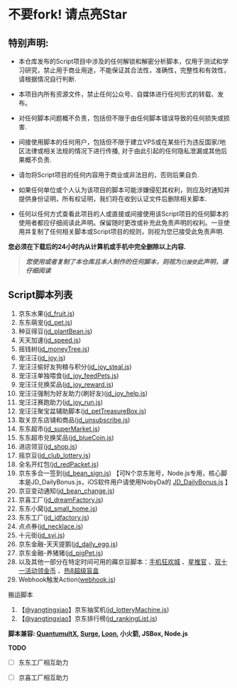 # 不要fork! 请点亮Star

## 特别声明: 

* 本仓库发布的Script项目中涉及的任何解锁和解密分析脚本，仅用于测试和学习研究，禁止用于商业用途，不能保证其合法性，准确性，完整性和有效性，请根据情况自行判断.

* 本项目内所有资源文件，禁止任何公众号、自媒体进行任何形式的转载、发布。

* 对任何脚本问题概不负责，包括但不限于由任何脚本错误导致的任何损失或损害.

* 间接使用脚本的任何用户，包括但不限于建立VPS或在某些行为违反国家/地区法律或相关法规的情况下进行传播, 对于由此引起的任何隐私泄漏或其他后果概不负责.

* 请勿将Script项目的任何内容用于商业或非法目的，否则后果自负.

* 如果任何单位或个人认为该项目的脚本可能涉嫌侵犯其权利，则应及时通知并提供身份证明，所有权证明，我们将在收到认证文件后删除相关脚本.

* 任何以任何方式查看此项目的人或直接或间接使用该Script项目的任何脚本的使用者都应仔细阅读此声明。保留随时更改或补充此免责声明的权利。一旦使用并复制了任何相关脚本或Script项目的规则，则视为您已接受此免责声明.

 **您必须在下载后的24小时内从计算机或手机中完全删除以上内容.**  </br>
> ***您使用或者复制了本仓库且本人制作的任何脚本，则视为`已接受`此声明，请仔细阅读*** 

## Script脚本列表

1.  京东水果([jd_fruit.js](https://raw.githubusercontent.com/JackEasons/jd_scripts/master/jd_fruit.js))
2.  东东萌宠([jd_pet.js](https://raw.githubusercontent.com/JackEasons/jd_scripts/master/jd_pet.js))
4.  种豆得豆([jd_plantBean.js](https://raw.githubusercontent.com/JackEasons/jd_scripts/master/jd_plantBean.js))
5.  天天加速([jd_speed.js](https://raw.githubusercontent.com/JackEasons/jd_scripts/master/jd_speed.js))
6.  摇钱树([jd_moneyTree.js](https://raw.githubusercontent.com/JackEasons/jd_scripts/master/jd_moneyTree.js))
6.  宠汪汪([jd_joy.js](https://raw.githubusercontent.com/JackEasons/jd_scripts/master/jd_joy.js))
7.  宠汪汪偷好友狗粮与积分([jd_joy_steal.js](https://raw.githubusercontent.com/JackEasons/jd_scripts/master/jd_joy_steal.js))
8.  宠汪汪单独喂食([jd_joy_feedPets.js](https://raw.githubusercontent.com/JackEasons/jd_scripts/master/jd_joy_feedPets.js))
9.  宠汪汪兑换奖品([jd_joy_reward.js](https://raw.githubusercontent.com/JackEasons/jd_scripts/master/jd_joy_reward.js))
10.  宠汪汪强制为好友助力(刷好友)([jd_joy_help.js](https://raw.githubusercontent.com/JackEasons/jd_scripts/master/jd_joy_help.js))
11.  宠汪汪赛跑助力([jd_joy_run.js](https://raw.githubusercontent.com/JackEasons/jd_scripts/master/jd_joy_run.js))
12.  宠汪汪聚宝盆辅助脚本([jd_petTreasureBox.js](https://raw.githubusercontent.com/JackEasons/jd_scripts/master/jd_petTreasureBox.js))
13.  取关京东店铺和商品([jd_unsubscribe.js](https://raw.githubusercontent.com/JackEasons/jd_scripts/master/jd_unsubscribe.js))
14.  东东超市([jd_superMarket.js](https://raw.githubusercontent.com/JackEasons/jd_scripts/master/jd_superMarket.js))
15.  东东超市兑换奖品([jd_blueCoin.js](https://raw.githubusercontent.com/JackEasons/jd_scripts/master/jd_blueCoin.js))
16.  进店领豆([jd_shop.js](https://raw.githubusercontent.com/JackEasons/jd_scripts/master/jd_shop.js))
17.  摇京豆([jd_club_lottery.js](https://raw.githubusercontent.com/JackEasons/jd_scripts/master/jd_club_lottery.js))
18.  全名开红包([jd_redPacket.js](https://raw.githubusercontent.com/JackEasons/jd_scripts/master/jd_redPacket.js))
19.  京东多合一签到([jd_bean_sign.js](https://raw.githubusercontent.com/JackEasons/jd_scripts/master/jd_bean_sign.js)) 【可N个京东账号，Node.js专用，核心脚本是JD_DailyBonus.js，iOS软件用户请使用NobyDa的 [JD_DailyBonus.js](https://raw.githubusercontent.com/NobyDa/Script/master/JD-DailyBonus/JD_DailyBonus.js) 】
20.  京豆变动通知([jd_bean_change.js](https://raw.githubusercontent.com/JackEasons/jd_scripts/master/jd_bean_change.js))
21.  京喜工厂([jd_dreamFactory.js](https://raw.githubusercontent.com/JackEasons/jd_scripts/master/jd_dreamFactory.js))
22.  东东小窝([jd_small_home.js](https://raw.githubusercontent.com/JackEasons/jd_scripts/master/jd_small_home.js))
23.  东东工厂([jd_jdfactory.js](https://raw.githubusercontent.com/JackEasons/jd_scripts/master/jd_jdfactory.js))
24.  点点券([jd_necklace.js](https://raw.githubusercontent.com/JackEasons/jd_scripts/master/jd_necklace.js))
25.  十元街([jd_syj.js](https://raw.githubusercontent.com/JackEasons/jd_scripts/master/jd_syj.js))
26.  京东金融-天天提鹅([jd_daily_egg.js](https://raw.githubusercontent.com/JackEasons/jd_scripts/master/jd_daily_egg.js))
27.  京东金融-养猪猪([jd_pigPet.js](https://raw.githubusercontent.com/JackEasons/jd_scripts/master/jd_pigPet.js))
28.  以及其他一部分在特定时间可用的薅京豆脚本：[手机狂欢城](https://raw.githubusercontent.com/JackEasons/jd_scripts/master/jd_818.js) 、[星推官](https://raw.githubusercontent.com/lxk0301/jd_scripts/master/jd_xtg.js) 、[双十一活动领金币](https://raw.githubusercontent.com/lxk0301/jd_scripts/master/jd_collectProduceScore.js) 、[热8超级盲盒](https://raw.githubusercontent.com/lxk0301/jd_scripts/master/jd_mohe.js)
29.  Webhook触发Action([webhook.js](https://raw.githubusercontent.com/JackEasons/jd_scripts/master/backUp/webhook.js))

搬运脚本
1.  【[@yangtingxiao](https://github.com/yangtingxiao)】京东抽奖机([jd_lotteryMachine.js](https://raw.githubusercontent.com/JackEasons/jd_scripts/master/jd_lotteryMachine.js))
2.  【[@yangtingxiao](https://github.com/yangtingxiao)】京东排行榜([jd_rankingList.js](https://raw.githubusercontent.com/JackEasons/jd_scripts/master/jd_rankingList.js))

**脚本兼容: [QuantumultX](https://apps.apple.com/us/app/quantumult-x/id1443988620), [Surge](https://apps.apple.com/us/app/surge-4/id1442620678), [Loon](https://apps.apple.com/us/app/loon/id1373567447), 小火箭, JSBox, Node.js**

**TODO**

- [ ] 东东工厂相互助力
- [ ] 京喜工厂相互助力

